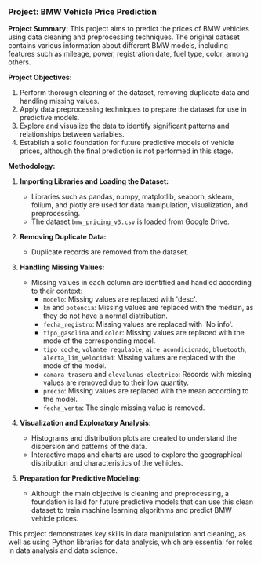 ### Project: BMW Vehicle Price Prediction

**Project Summary:**
This project aims to predict the prices of BMW vehicles using data cleaning and preprocessing techniques. The original dataset contains various information about different BMW models, including features such as mileage, power, registration date, fuel type, color, among others.

**Project Objectives:**
1. Perform thorough cleaning of the dataset, removing duplicate data and handling missing values.
2. Apply data preprocessing techniques to prepare the dataset for use in predictive models.
3. Explore and visualize the data to identify significant patterns and relationships between variables.
4. Establish a solid foundation for future predictive models of vehicle prices, although the final prediction is not performed in this stage.

**Methodology:**
1. **Importing Libraries and Loading the Dataset:**
   - Libraries such as pandas, numpy, matplotlib, seaborn, sklearn, folium, and plotly are used for data manipulation, visualization, and preprocessing.
   - The dataset `bmw_pricing_v3.csv` is loaded from Google Drive.

2. **Removing Duplicate Data:**
   - Duplicate records are removed from the dataset.

3. **Handling Missing Values:**
   - Missing values in each column are identified and handled according to their context:
     - `modelo`: Missing values are replaced with 'desc'.
     - `km` and `potencia`: Missing values are replaced with the median, as they do not have a normal distribution.
     - `fecha_registro`: Missing values are replaced with 'No info'.
     - `tipo_gasolina` and `color`: Missing values are replaced with the mode of the corresponding model.
     - `tipo_coche`, `volante_regulable`, `aire_acondicionado`, `bluetooth`, `alerta_lim_velocidad`: Missing values are replaced with the mode of the model.
     - `camara_trasera` and `elevalunas_electrico`: Records with missing values are removed due to their low quantity.
     - `precio`: Missing values are replaced with the mean according to the model.
     - `fecha_venta`: The single missing value is removed.

4. **Visualization and Exploratory Analysis:**
   - Histograms and distribution plots are created to understand the dispersion and patterns of the data.
   - Interactive maps and charts are used to explore the geographical distribution and characteristics of the vehicles.

5. **Preparation for Predictive Modeling:**
   - Although the main objective is cleaning and preprocessing, a foundation is laid for future predictive models that can use this clean dataset to train machine learning algorithms and predict BMW vehicle prices.

This project demonstrates key skills in data manipulation and cleaning, as well as using Python libraries for data analysis, which are essential for roles in data analysis and data science.
